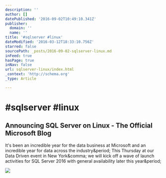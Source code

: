 ```yaml
---
description: ''
author: []
datePublished: '2016-09-02T10:49:10.341Z'
publisher:
  domain: ''
  name: ''
title: '#sqlserver #linux'
dateModified: '2016-03-12T18:33:10.756Z'
starred: false
sourcePath: _posts/2016-09-02-sqlserver-linux.md
inFeed: true
hasPage: true
inNav: false
url: sqlserver-linux/index.html
_context: 'http://schema.org'
_type: Article

---
```

# \#sqlserver \#linux

<article style=""><h1>Announcing SQL Server on Linux - The Official Microsoft Blog</h1><p>It's been an incredible year for the data business at Microsoft and an incredible year for data across the industry&amp;period; This Thursday at our Data Driven event in New York&amp;comma; we will kick off a wave of launch activities for SQL Server 2016 with general availability later this year&amp;period;</p><img src="https://mscorpmedia.azureedge.net/mscorpmedia/2016/03/SQL-Loves-Linux_2_Twitter-002.png" /></article>